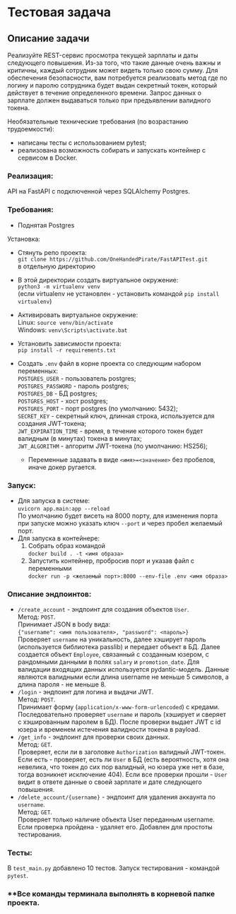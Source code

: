 # Тестовая задача

## Описание задачи

Реализуйте REST-сервис просмотра текущей зарплаты и даты следующего
повышения. Из-за того, что такие данные очень важны и критичны, каждый
сотрудник может видеть только свою сумму. Для обеспечения безопасности, вам
потребуется реализовать метод где по логину и паролю сотрудника будет выдан
секретный токен, который действует в течение определенного времени. Запрос
данных о зарплате должен выдаваться только при предъявлении валидного токена.

Необязательные технические требования (по возрастанию трудоемкости):
- написаны тесты с использованием pytest;
- реализована возможность собирать и запускать контейнер с сервисом в Docker.


### Реализация:

API на FastAPI с подключенной через SQLAlchemy Postgres.

### Требования:
 - Поднятая Postgres


Установка:
- Стянуть репо проекта:<br>`git clone https://github.com/OneHandedPirate/FastAPITest.git` <br>в отдельную директорию<br>
- В этой директории создать виртуальное окружение:<br>`python3 -m virtualenv venv` <br> (если virtualenv не установлен - установить командой `pip install virtualenv`)
- Активировать виртуальное окружение:<br>
 Linux: `source venv/bin/activate` <br>Windows: `venv\Scripts\activate.bat`
- Установить зависимости проекта: <br>`pip install -r requirements.txt`
- Создать `.env` файл в корне проекта со следующим набором переменных:<br>
    `POSTGRES_USER` - пользователь postgres;<br>
    `POSTGRES_PASSWORD` - пароль postgres;<br>
    `POSTGRES_DB` - БД postgres;<br>
    `POSTGRES_HOST` - хост postgres;<br>
    `POSTGRES_PORT` - порт postgres (по умолчанию: 5432);<br>
    `SECRET_KEY` - секретный ключ, длинная строка, используется для создания JWT-токена;<br>
    `JWT_EXPIRATION_TIME` - время, в течение которого токен будет валидным (в минутах) токена в минутах;<br>
    `JWT_ALGORITHM` - алгоритм JWT-токена (по умолчанию: HS256);<br>
  

  * Переменные задавать в виде `<имя>=<значение>` без пробелов, иначе докер ругается.

### Запуск:
- Для запуска в системе:<br>
`uvicorn app.main:app --reload`<br>
По умолчанию будет висеть на 8000 порту, для изменения порта при запуске можно указать ключ `--port` и через пробел желаемый порт. 
- Для запуска в контейнере:<br>
  1. Собрать образ командой<br> `docker build . -t <имя образа>`
  2. Запустить контейнер, пробросив порт и указав файл с переменными<br>`docker run -p <желаемый порт>:8000 --env-file .env <имя образа>`


### Описание эндпоинтов:
- `/create_account` - эндпоинт для создания объектов `User`. <br>Метод: `POST`. <br>Принимает JSON в body вида: <br>`{"username": <имя пользователя>, "password": <пароль>}`<br>Проверяет `username` на уникальность, далее хэширует пароль (используется библиотека passlib) и передает объект в БД. Далее создается объект `Employee`, связанный с созданным юзером, с рандомными данными в полях `salary` и `promotion_date`. Для валидации входящих данных используется pydantic-модель. Данные являются валидными если длина username не меньше 5 символов, а длина пароля - не меньше 8.
- `/login` - эндпоинт для логина и выдачи JWT. <br>Метод: `POST`. <br>Принимает форму (`application/x-www-form-urlencoded`) c кредами. Последовательно проверяет `username` и пароль (хэширует и сверяет с хэшированным паролем в БД). После проверки выдает JWT с id юзера и временем истечения валидности токена в payload.
- `/get_info` - эндпоинт для проверки своих данных. <br>Метод: `GET`. <br>Проверяет, если ли в заголовке `Authorization` валидный JWT-токен. Если есть - проверяет, есть ли `User` в БД (есть вероятность, хотя она невелика, что токен до сих пор валидный, но юзера уже нет в базе, тогда возникнет исключение 404). Если все проверки прошли - `User` видит в ответе данные о своей зарплате и дате следующего повышения.
- `/delete_account/{username}` - эндпоинт для удаления аккаунта по `username`. <br>Метод: `GET`.<br>Проверяет только наличие объекта User переданным username. Если проверка пройдена - удаляет его. Добавлен для простоты тестирования.

### Тесты:
В `test_main.py` добавлено 10 тестов. Запуск тестирования - командой `pytest`.


### **Все команды терминала выполнять в корневой папке проекта.